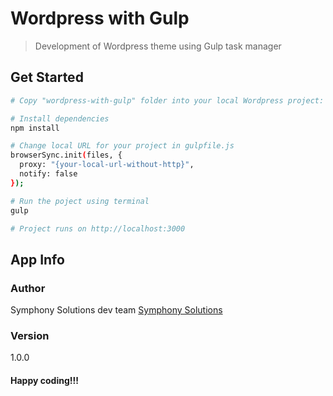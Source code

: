 # Wordpress with Gulp

> Development of Wordpress theme using Gulp task manager

## Get Started

```bash
# Copy "wordpress-with-gulp" folder into your local Wordpress project: {your-site-folder}/wp-content/themes/

# Install dependencies
npm install

# Change local URL for your project in gulpfile.js
browserSync.init(files, {
  proxy: "{your-local-url-without-http}",
  notify: false
});

# Run the poject using terminal
gulp

# Project runs on http://localhost:3000
```

## App Info

### Author

Symphony Solutions dev team 
[Symphony Solutions](https://www.symphony-solutions.eu/)

### Version

1.0.0

#### Happy coding!!!
